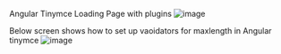 Angular Tinymce Loading Page with plugins
![image](https://user-images.githubusercontent.com/77592417/110367081-36fab280-8015-11eb-9a6d-4a3a6108e89b.png)






Below screen shows how to set up vaoidators for maxlength in Angular tinymce
![image](https://user-images.githubusercontent.com/77592417/110367149-4ed23680-8015-11eb-8681-89915fdfa06f.png)


